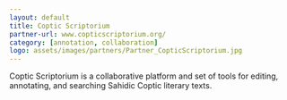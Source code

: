 ```yaml
---
layout: default
title: Coptic Scriptorium
partner-url: www.copticscriptorium.org/
category: [annotation, collaboration]
logo: assets/images/partners/Partner_CopticScriptorium.jpg
---
```

Coptic Scriptorium is a collaborative platform and set of tools for editing, annotating, and searching Sahidic Coptic literary texts. 
